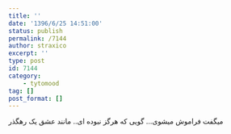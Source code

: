 ```yaml
---
title: ''
date: '1396/6/25 14:51:00'
status: publish
permalink: /7144
author: straxico
excerpt: ''
type: post
id: 7144
category:
    - tytomood
tag: []
post_format: []
---
```

میگفت فراموش میشوی… گویی که هرگز نبوده ای.. مانند عشق یک رهگذر